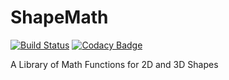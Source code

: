 # ShapeMath
[![Build Status](https://travis-ci.com/hparcells/ShapeMath.svg?branch=master)](https://travis-ci.com/hparcells/ShapeMath)
[![Codacy Badge](https://api.codacy.com/project/badge/Grade/221e351e6482455fab4442a42e38a69a)](https://app.codacy.com/app/hparcells/ShapeMath?utm_source=github.com&utm_medium=referral&utm_content=hparcells/ShapeMath&utm_campaign=badger)

A Library of Math Functions for 2D and 3D Shapes
